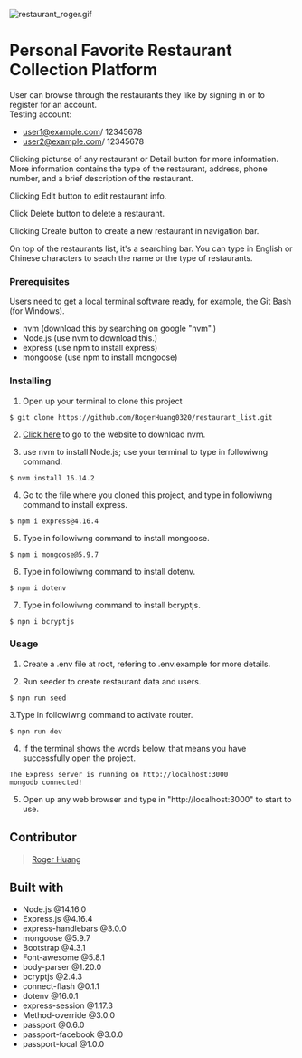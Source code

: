 ![restaurant_roger.gif](./restaurant_roger.gif)

# Personal Favorite Restaurant Collection Platform
User can browse through the restaurants they like by signing in or to register for an account.
<br>
Testing account:
<br>
* user1@example.com/ 12345678
* user2@example.com/ 12345678

Clicking picturse of any restaurant or Detail button for more information. More information contains the type of the restaurant, address, phone number, and a brief description of the restaurant.

Clicking Edit button to edit restaurant info.

Click Delete button to delete a restaurant.

Clicking Create button to create a new restaurant in navigation bar.

On top of the restaurants list, it's a searching bar. You can type in English or Chinese characters to seach the name or the type of restaurants.

### Prerequisites

Users need to get a local terminal software ready, for example, the Git Bash (for Windows).
* nvm (download this by searching on google "nvm".)
* Node.js (use nvm to download this.)
* express (use npm to install express)
* mongoose (use npm to install mongoose)

### Installing

1. Open up your terminal to clone this project

```
$ git clone https://github.com/RogerHuang0320/restaurant_list.git
```

2. [Click here](https://github.com/coreybutler/nvm-windows/releases) to go to the website to download nvm.

3. use nvm to install Node.js; use your terminal to type in followiwng command.

```
$ nvm install 16.14.2
```

4. Go to the file where you cloned this project, and type in followiwng command to install express.

```
$ npm i express@4.16.4
```

5. Type in followiwng command to install mongoose.

```
$ npm i mongoose@5.9.7
```

6. Type in followiwng command to install dotenv.

```
$ npm i dotenv
```

7. Type in followiwng command to install bcryptjs.

```
$ npn i bcryptjs
```

### Usage

1. Create a .env file at root, refering to .env.example for more details.

2. Run seeder to create restaurant data and users.
```
$ npn run seed
```

3.Type in followiwng command to activate router.

```
$ npn run dev
```

4. If the terminal shows the words below, that means you have successfully open the project.

```
The Express server is running on http://localhost:3000
mongodb connected!
```

5. Open up any web browser and type in "http://localhost:3000" to start to use.

## Contributor

> [Roger Huang](https://github.com/RogerHuang0320)

## Built with

* Node.js @14.16.0
* Express.js @4.16.4
* express-handlebars @3.0.0
* mongoose @5.9.7
* Bootstrap @4.3.1
* Font-awesome @5.8.1
* body-parser @1.20.0
* bcryptjs @2.4.3
* connect-flash @0.1.1
* dotenv @16.0.1
* express-session @1.17.3
* Method-override @3.0.0 
* passport @0.6.0
* passport-facebook @3.0.0
* passport-local @1.0.0
